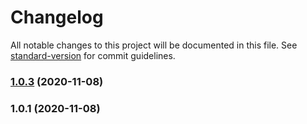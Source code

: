 # Changelog

All notable changes to this project will be documented in this file. See [standard-version](https://github.com/conventional-changelog/standard-version) for commit guidelines.

### [1.0.3](https://github.com/daggy1234/dagpi.js/compare/v1.0.2...v1.0.3) (2020-11-08)

### 1.0.1 (2020-11-08)
